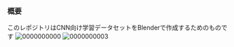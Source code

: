 ### 概要
このレポジトリはCNN向け学習データセットをBlenderで作成するためのものです
![0000000000](https://user-images.githubusercontent.com/127015900/235569601-6d9ee508-f47b-4b41-aa3b-e2d48dae56c7.png)
![0000000003](https://user-images.githubusercontent.com/127015900/235569610-1fa7c97b-6ea5-4981-b794-13db4f9a4b89.png)
